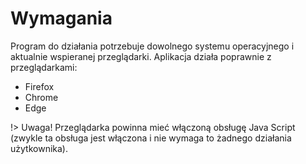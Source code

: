 # Wymagania

Program do działania potrzebuje dowolnego systemu operacyjnego i aktualnie wspieranej przeglądarki. Aplikacja działa poprawnie z przeglądarkami:

- Firefox
- Chrome
- Edge 

!> Uwaga! Przeglądarka powinna mieć włączoną obsługę Java Script (zwykle ta obsługa jest włączona i nie wymaga to żadnego działania użytkownika).

